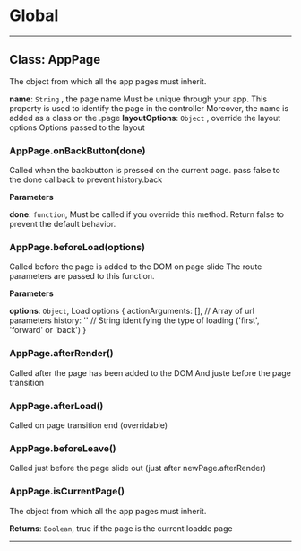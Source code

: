 # Global





* * *

## Class: AppPage
The object from which all the app pages must inherit.

**name**: `String` , the page name
Must be unique through your app.
This property is used to identify the page in the controller
Moreover, the name is added as a class on the .page
**layoutOptions**: `Object` , override the layout options
Options passed to the layout
### AppPage.onBackButton(done) 

Called when the backbutton is pressed on the current page.
pass false to the done callback to prevent history.back

**Parameters**

**done**: `function`, Must be called if you override this method.
Return false to prevent the default behavior.


### AppPage.beforeLoad(options) 

Called before the page is added to the DOM on page slide
The route parameters are passed to this function.

**Parameters**

**options**: `Object`, Load options
{
   actionArguments: [], // Array of url parameters
   history: '' // String identifying the type of loading ('first', 'forward' or 'back')
}


### AppPage.afterRender() 

Called after the page has been added to the DOM
And juste before the page transition


### AppPage.afterLoad() 

Called on page transition end (overridable)


### AppPage.beforeLeave() 

Called just before the page slide out
(just after newPage.afterRender)


### AppPage.isCurrentPage() 

The object from which all the app pages must inherit.

**Returns**: `Boolean`, true if the page is the current loadde page



* * *










